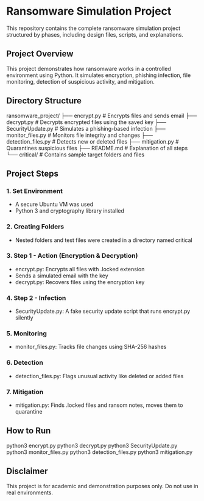 # Ransomware Simulation Project

This repository contains the complete ransomware simulation project structured by phases, including design files, scripts, and explanations.

## Project Overview
This project demonstrates how ransomware works in a controlled environment using Python. It simulates encryption, phishing infection, file monitoring, detection of suspicious activity, and mitigation.

## Directory Structure

ransomware_project/
├── encrypt.py             # Encrypts files and sends email
├── decrypt.py             # Decrypts encrypted files using the saved key
├── SecurityUpdate.py      # Simulates a phishing-based infection
├── monitor_files.py       # Monitors file integrity and changes
├── detection_files.py     # Detects new or deleted files
├── mitigation.py          # Quarantines suspicious files
├── README.md              # Explanation of all steps
└── critical/              # Contains sample target folders and files


## Project Steps

### 1. Set Environment
- A secure Ubuntu VM was used
- Python 3 and cryptography library installed

### 2. Creating Folders
- Nested folders and test files were created in a directory named critical

### 3. Step 1 - Action (Encryption & Decryption)
- encrypt.py: Encrypts all files with .locked extension
- Sends a simulated email with the key
- decrypt.py: Recovers files using the encryption key

### 4. Step 2 - Infection
- SecurityUpdate.py: A fake security update script that runs encrypt.py silently

### 5. Monitoring
- monitor_files.py: Tracks file changes using SHA-256 hashes

### 6. Detection
- detection_files.py: Flags unusual activity like deleted or added files

### 7. Mitigation
- mitigation.py: Finds .locked files and ransom notes, moves them to quarantine

## How to Run
python3 encrypt.py
python3 decrypt.py
python3 SecurityUpdate.py
python3 monitor_files.py
python3 detection_files.py
python3 mitigation.py

## Disclaimer
This project is for academic and demonstration purposes only. Do not use in real environments.
